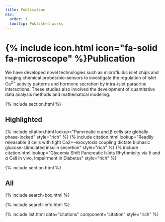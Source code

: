 ```yaml
---
title: Publication
nav:
  order: 1
  tooltip: Published works
---
```


# {% include icon.html icon="fa-solid fa-microscope" %}Publication
We have developed novel technologies such as microfluidic islet chips and imaging chemical probes/bio-sensors to investigate the regulation of islet Ca$^{2+}$  activity patterns and hormone secretion by intra-islet paracrine interactions. These studies also involved the development of quantitative data analysis methods and mathematical modeling.

{% include section.html %}

## Highlighted

{% include citation.html lookup="Pancreatic α and β cells are globally phase-locked" style="rich" %}
{% include citation.html lookup="Readily releasable β cells with tight Ca2+–exocytosis coupling dictate biphasic glucose-stimulated insulin secretion" style="rich" %}
{% include citation.html lookup="Glycemia Shift Pancreatic Islets Rhythmicity via δ and α Cell in vivo, Impairment in Diabetes" style="rich" %}

{% include section.html %}

## All

{% include search-box.html %}

{% include search-info.html %}

{% include list.html data="citations" component="citation" style="rich" %}
